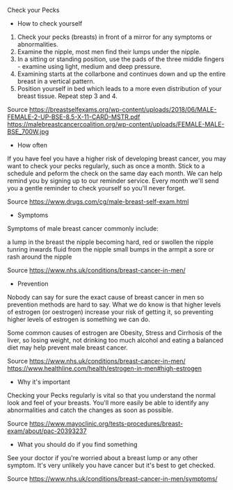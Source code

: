 Check your Pecks

- How to check yourself

1. Check your pecks (breasts) in front of a mirror for any symptoms or abnormalities.
2. Examine the nipple, most men find their lumps under the nipple.
3. In a sitting or standing position, use the pads of the three middle fingers - examine using light, medium and deep pressure.
4. Examining starts at the collarbone and continues down and up the entire breast in a vertical pattern.
5. Position yourself in bed which leads to a more even distribution of your breast tissue. Repeat step 3 and 4.


Source
https://breastselfexams.org/wp-content/uploads/2018/06/MALE-FEMALE-2-UP-BSE-8.5-X-11-CARD-MSTR.pdf
https://malebreastcancercoalition.org/wp-content/uploads/FEMALE-MALE-BSE_700W.jpg



- How often

If you have feel you have a higher risk of developing breast cancer, you may want to check your pecks regularly, such as once a month. Stick to a schedule and peform the check on the same day each month. We can help remind you by signing up to our reminder service. Every month we'll send you a gentle reminder to check yourself so you'll never forget.


Source
https://www.drugs.com/cg/male-breast-self-exam.html



- Symptoms

Symptoms of male breast cancer commonly include:

a lump in the breast
the nipple becoming hard, red or swollen
the nipple tunring inwards
fluid from the nipple
small bumps in the armpit
a sore or rash around the nipple


Source
https://www.nhs.uk/conditions/breast-cancer-in-men/



- Prevention

Nobody can say for sure the exact cause of breast cancer in men so prevention methods are hard to say.
What we do know is that higher levels of estrogen (or oestrogen) increase your risk of getting it, so preventing higher levels of estrogen is something we can do.

Some common causes of estrogen are Obesity, Stress and Cirrhosis of the liver, so losing weight, not drinking too much alcohol and eating a balanced diet may help prevent male breast cancer.


Source
https://www.nhs.uk/conditions/breast-cancer-in-men/
https://www.healthline.com/health/estrogen-in-men#high-estrogen



- Why it's important

Checking your Pecks regularly is vital so that you understand the normal look and feel of your breasts. You'll more easily be able to identify any abnormalities and catch the changes as soon as possible.


Source
https://www.mayoclinic.org/tests-procedures/breast-exam/about/pac-20393237



- What you should do if you find something

See your doctor if you're worried about a breast lump or any other symptom. It's very unlikely you have cancer but it's best to get checked.


Source
https://www.nhs.uk/conditions/breast-cancer-in-men/symptoms/
